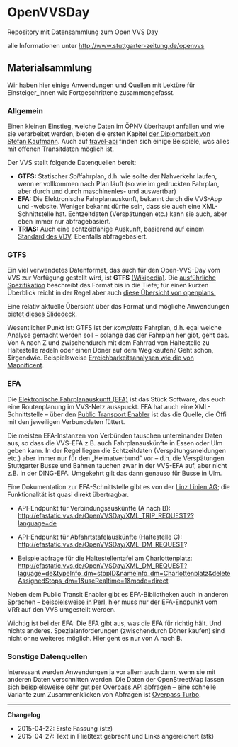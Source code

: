 # OpenVVSDay

Repository mit Datensammlung zum Open VVS Day

alle Informationen unter http://www.stuttgarter-zeitung.de/openvvs


## Materialsammlung

Wir haben hier einige Anwendungen und Quellen mit Lektüre für Einsteiger_innen wie Fortgeschrittene zusammengefasst.

### Allgemein

Einen kleinen Einstieg, welche Daten im ÖPNV überhaupt anfallen und wie sie verarbeitet werden, bieten die ersten Kapitel [der Diplomarbeit von Stefan Kaufmann](http://dbis.eprints.uni-ulm.de/1054/). Auch auf [travel-api](http://www.travel-api.com/resources.html) finden sich einige Beispiele, was alles mit offenen Transitdaten möglich ist.

Der VVS stellt folgende Datenquellen bereit:

 * **GTFS:** Statischer *Soll*fahrplan, d.h. wie sollte der Nahverkehr laufen, wenn er vollkommen nach Plan läuft (so wie im gedruckten Fahrplan, aber durch und durch maschinenles- und auswertbar)
 * **EFA:** Die Elektronische Fahrplanauskunft, bekannt durch die VVS-App und -website. Weniger bekannt dürfte sein, dass sie auch eine XML-Schnittstelle hat. Echtzeitdaten (Verspätungen etc.) kann sie auch, aber eben immer nur abfragebasiert.
 * **TRIAS:** Auch eine echtzeitfähige Auskunft, basierend auf einem [Standard des VDV](https://www.vdv.de/ip-kom-oev.aspx). Ebenfalls abfragebasiert.

### GTFS

Ein viel verwendetes Datenformat, das auch für den Open-VVS-Day vom VVS zur Verfügung gestellt wird, ist **GTFS** [(Wikipedia)](http://en.wikipedia.org/wiki/General_Transit_Feed_Specification). Die [ausführliche Spezifikation](https://developers.google.com/transit/gtfs/reference) beschreibt das Format bis in die Tiefe; für einen kurzen Überblick reicht in der Regel aber auch [diese Übersicht von openplans.](http://blog.openplans.org/2012/08/the-openplans-guide-to-gtfs-data/)

Eine relativ aktuelle Übersicht über das Format und mögliche Anwendungen [bietet dieses Slidedeck](https://prezi.com/p3s0p6tkg0uf/the-many-uses-of-gtfs-data-apta-transitech-march-2013/).

Wesentlicher Punkt ist: GTFS ist der *komplette* Fahrplan, d.h. egal welche Analyse gemacht werden soll – solange das der Fahrplan her gibt, geht das. Von A nach Z und zwischendurch mit dem Fahrrad von Haltestelle zu Haltestelle radeln oder einen Döner auf dem Weg kaufen? Geht schon, $irgendwie. Beispielsweise [Erreichbarkeitsanalysen wie die von Mapnificent](https://stefanw.github.io/mapnificent/).

### EFA

Die [Elektronische Fahrplanauskunft (EFA)](https://de.wikipedia.org/wiki/Elektronische_Fahrplanauskunft_(Software)) ist das Stück Software, das euch eine Routenplanung im VVS-Netz ausspuckt. EFA hat auch eine XML-Schnittstelle – über den [Public Transport Enabler](https://github.com/schildbach/public-transport-enabler) ist das die Quelle, die Öffi mit den jeweiligen Verbunddaten füttert.

Die meisten EFA-Instanzen von Verbünden tauschen untereinander Daten aus, so dass die VVS-EFA z.B. auch Fahrplanauskünfte in Essen oder Ulm geben kann. In der Regel liegen die Echtzeitdaten (Verspätungsmeldungen etc.) aber immer nur für den „Heimatverbund“ vor – d.h. die Verspätungen Stuttgarter Busse und Bahnen tauchen zwar in der VVS-EFA auf, aber nicht z.B. in der DING-EFA. Umgekehrt gilt das dann genauso für Busse in Ulm.

Eine Dokumentation zur EFA-Schnittstelle gibt es von der [Linz Linien AG](http://data.linz.gv.at/katalog/linz_ag/linz_ag_linien/fahrplan/LINZ_AG_Linien_Schnitstelle_EFA_v7_Echtzeit.pdf); die Funktionalität ist quasi direkt übertragbar.

 * API-Endpunkt für Verbindungsauskünfte (A nach B): http://efastatic.vvs.de/OpenVVSDay/XML_TRIP_REQUEST2?language=de
 * API-Endpunkt für Abfahrtstafelauskünfte (Haltestelle C): http://efastatic.vvs.de/OpenVVSDay/XML_DM_REQUEST?

 * Beispielabfrage für die Haltestellentafel am Charlottenplatz: http://efastatic.vvs.de/OpenVVSDay/XML_DM_REQUEST?laguage=de&typeInfo_dm=stopID&nameInfo_dm=Charlottenplatz&deleteAssignedStops_dm=1&useRealtime=1&mode=direct

Neben dem Public Transit Enabler gibt es EFA-Bibliotheken auch in anderen Sprachen – [beispielsweise in Perl](http://finalrewind.org/projects/Travel-Routing-DE-VRR/), hier muss nur der EFA-Endpunkt vom VRR auf den VVS umgestellt werden.

Wichtig ist bei der EFA: Die EFA gibt aus, was die EFA für richtig hält. Und nichts anderes. Spezialanforderungen (zwischendurch Döner kaufen) sind nicht ohne weiteres möglich. Hier geht es nur von A nach B.

### Sonstige Datenquellen

Interessant werden Anwendungen ja vor allem auch dann, wenn sie mit anderen Daten verschnitten werden. Die Daten der OpenStreetMap lassen sich beispielsweise sehr gut per [Overpass API](http://wiki.openstreetmap.org/wiki/Overpass_API) abfragen – eine schnelle Variante zum Zusammenklicken von Abfragen ist [Overpass Turbo](http://overpass-turbo.eu/).

----

**Changelog**

 * 2015-04-22: Erste Fassung (stz)
 * 2015-04-27: Text in Fließtext gebracht und Links angereichert (stk)

